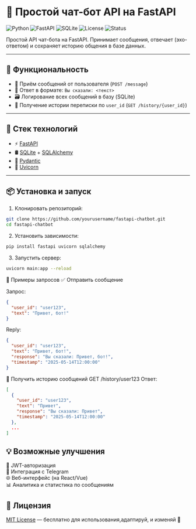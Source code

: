 # 🤖 Простой чат-бот API на FastAPI

![Python](https://img.shields.io/badge/Python-3.10+-blue?style=for-the-badge&logo=python)
![FastAPI](https://img.shields.io/badge/FastAPI-0.110+-green?style=for-the-badge&logo=fastapi)
![SQLite](https://img.shields.io/badge/Database-SQLite-lightgrey?style=for-the-badge&logo=sqlite)
![License](https://img.shields.io/badge/License-MIT-blue?style=for-the-badge)
![Status](https://img.shields.io/badge/Status-Active-brightgreen?style=for-the-badge)

Простой API чат-бота на FastAPI. Принимает сообщения, отвечает (эхо-ответом) и сохраняет историю общения в базе данных.

---

## 🚀 Функциональность

- 📩 Приём сообщений от пользователя (`POST /message`)
- 💬 Ответ в формате: `Вы сказали: <текст>`
- 🗃️ Логирование всех сообщений в базу (SQLite)
- 📜 Получение истории переписки по `user_id` (`GET /history/{user_id}`)

---

## 🧰 Стек технологий

- ⚡ [FastAPI](https://fastapi.tiangolo.com/)
- 🛢️ [SQLite](https://www.sqlite.org/index.html) + [SQLAlchemy](https://www.sqlalchemy.org/)
- 🔐 [Pydantic](https://docs.pydantic.dev/)
- 🚀 [Uvicorn](https://www.uvicorn.org/)

---

## 📦 Установка и запуск

1. Клонировать репозиторий:
```bash
git clone https://github.com/yourusername/fastapi-chatbot.git
cd fastapi-chatbot
```
2. Установить зависимости:  
```bash
pip install fastapi uvicorn sqlalchemy
```
3. Запустить сервер:
```bash
uvicorn main:app --reload
```
🔄 Примеры запросов
✅ Отправить сообщение

Запрос:
```json
{
  "user_id": "user123",
  "text": "Привет, бот!"
}
```
Reply:
```json
{
  "user_id": "user123",
  "text": "Привет, бот!",
  "response": "Вы сказали: Привет, бот!",
  "timestamp": "2025-05-14T12:00:00"
}
```

📜 Получить историю сообщений
GET /history/user123
Ответ:
```json
[
  {
    "user_id": "user123",
    "text": "Привет",
    "response": "Вы сказали: Привет",
    "timestamp": "2025-05-14T12:00:00"
  },
  ...
]
```

## 💡 Возможные улучшения
🔐 JWT-авторизация  
🤖 Интеграция с Telegram  
🌐 Веб-интерфейс (на React/Vue)  
📊 Аналитика и статистика по сообщениям  

## 📝 Лицензия
[MIT License](LICENSE) — бесплатно для использования,адаптируй, и изменяй 🤘
